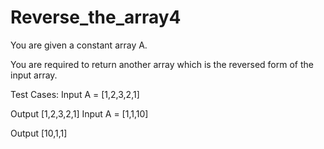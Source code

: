 # Reverse_the_array4

You are given a constant array A.

You are required to return another array which is the reversed form of the input array.


Test Cases:
Input
A = [1,2,3,2,1]

Output
 [1,2,3,2,1] 
Input
A = [1,1,10]

Output
[10,1,1] 
